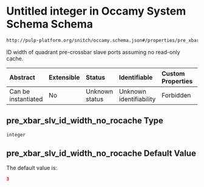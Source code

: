 # Untitled integer in Occamy System Schema Schema

```txt
http://pulp-platform.org/snitch/occamy.schema.json#/properties/pre_xbar_slv_id_width_no_rocache
```

ID width of quadrant pre-crossbar slave ports assuming no read-only cache.

| Abstract            | Extensible | Status         | Identifiable            | Custom Properties | Additional Properties | Access Restrictions | Defined In                                                       |
| :------------------ | :--------- | :------------- | :---------------------- | :---------------- | :-------------------- | :------------------ | :--------------------------------------------------------------- |
| Can be instantiated | No         | Unknown status | Unknown identifiability | Forbidden         | Allowed               | none                | [occamy.schema.json*](occamy.schema.json "open original schema") |

## pre_xbar_slv_id_width_no_rocache Type

`integer`

## pre_xbar_slv_id_width_no_rocache Default Value

The default value is:

```json
3
```
